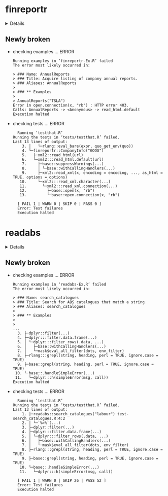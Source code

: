 # finreportr

<details>

* Version: 1.0.2
* GitHub: https://github.com/sewardlee337/finreportr
* Source code: https://github.com/cran/finreportr
* Date/Publication: 2020-06-13 06:10:02 UTC
* Number of recursive dependencies: 57

Run `cloud_details(, "finreportr")` for more info

</details>

## Newly broken

*   checking examples ... ERROR
    ```
    Running examples in ‘finreportr-Ex.R’ failed
    The error most likely occurred in:
    
    > ### Name: AnnualReports
    > ### Title: Acquire listing of company annual reports.
    > ### Aliases: AnnualReports
    > 
    > ### ** Examples
    > 
    > AnnualReports("TSLA")
    Error in open.connection(x, "rb") : HTTP error 403.
    Calls: AnnualReports -> <Anonymous> -> read_html.default
    Execution halted
    ```

*   checking tests ... ERROR
    ```
      Running ‘testthat.R’
    Running the tests in ‘tests/testthat.R’ failed.
    Last 13 lines of output:
        3. │   └─rlang::eval_bare(expr, quo_get_env(quo))
        4. └─finreportr::CompanyInfo("GOOG")
        5.   ├─xml2::read_html(url)
        6.   └─xml2:::read_html.default(url)
        7.     ├─base::suppressWarnings(...)
        8.     │ └─base::withCallingHandlers(...)
        9.     ├─xml2::read_xml(x, encoding = encoding, ..., as_html = TRUE, options = options)
       10.     └─xml2:::read_xml.character(...)
       11.       └─xml2:::read_xml.connection(...)
       12.         ├─base::open(x, "rb")
       13.         └─base::open.connection(x, "rb")
      
      [ FAIL 1 | WARN 0 | SKIP 0 | PASS 0 ]
      Error: Test failures
      Execution halted
    ```

# readabs

<details>

* Version: 0.4.9
* GitHub: https://github.com/mattcowgill/readabs
* Source code: https://github.com/cran/readabs
* Date/Publication: 2021-05-24 04:10:03 UTC
* Number of recursive dependencies: 83

Run `cloud_details(, "readabs")` for more info

</details>

## Newly broken

*   checking examples ... ERROR
    ```
    Running examples in ‘readabs-Ex.R’ failed
    The error most likely occurred in:
    
    > ### Name: search_catalogues
    > ### Title: Search for ABS catalogues that match a string
    > ### Aliases: search_catalogues
    > 
    > ### ** Examples
    > 
    > 
    ...
      3. ├─dplyr::filter(...)
      4. ├─dplyr:::filter.data.frame(...)
      5. │ └─dplyr:::filter_rows(.data, ...)
      6. │   ├─base::withCallingHandlers(...)
      7. │   └─mask$eval_all_filter(dots, env_filter)
      8. ├─rlang:::grepl(string, heading, perl = TRUE, ignore.case = TRUE)
      9. ├─base::grepl(string, heading, perl = TRUE, ignore.case = TRUE)
     10. └─base::.handleSimpleError(...)
     11.   └─dplyr:::h(simpleError(msg, call))
    Execution halted
    ```

*   checking tests ... ERROR
    ```
      Running ‘testthat.R’
    Running the tests in ‘tests/testthat.R’ failed.
    Last 13 lines of output:
        1. ├─readabs::search_catalogues("labour") test-search_catalogues.R:4:2
        2. │ └─`%>%`(...)
        3. ├─dplyr::filter(...)
        4. ├─dplyr:::filter.data.frame(...)
        5. │ └─dplyr:::filter_rows(.data, ...)
        6. │   ├─base::withCallingHandlers(...)
        7. │   └─mask$eval_all_filter(dots, env_filter)
        8. ├─rlang:::grepl(string, heading, perl = TRUE, ignore.case = TRUE)
        9. ├─base::grepl(string, heading, perl = TRUE, ignore.case = TRUE)
       10. └─base::.handleSimpleError(...)
       11.   └─dplyr:::h(simpleError(msg, call))
      
      [ FAIL 1 | WARN 0 | SKIP 26 | PASS 52 ]
      Error: Test failures
      Execution halted
    ```

